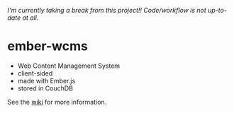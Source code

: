 _I'm currently taking a break from this project!! Code/workflow is not up-to-date at all._

ember-wcms
==========

- Web Content Management System
- client-sided
- made with Ember.js
- stored in CouchDB

See the [wiki](https://github.com/dimitrisuls/ember-wcms/wiki) for more information.
